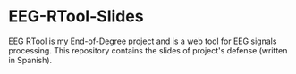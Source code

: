 # EEG-RTool-Slides
EEG RTool is my End-of-Degree project and is a web tool for EEG signals processing. This repository contains the slides of project's defense (written in Spanish).
